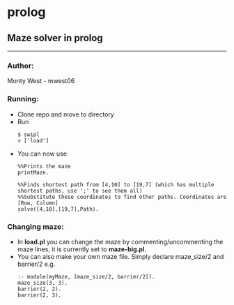 # prolog
## Maze solver in prolog

---------------------

### Author:
Monty West - mwest06

### Running:
- Clone repo and move to directory
- Run
	```
	$ swipl
	> ['load']
	```
- You can now use:
	```
	%%Prints the maze
	printMaze.

	%%Finds shortest path from [4,10] to [19,7] (which has multiple shortest paths, use ';' to see them all)
	%%Substitute these coordinates to find other paths. Coordinates are [Row, Column]
	solve([4,10],[19,7],Path). 
	```
	
### Changing maze:
- In **load.pl** you can change the maze by commenting/uncommenting the maze lines, it is currently set to **maze-big.pl**.
- You can also make your own maze file. Simply declare maze_size/2 and barrier/2 e.g.
 	```
 	:- module(myMaze, [maze_size/2, barrier/2]).
 	maze_size(3, 3).
	barrier(2, 2).
	barrier(2, 3).
	```